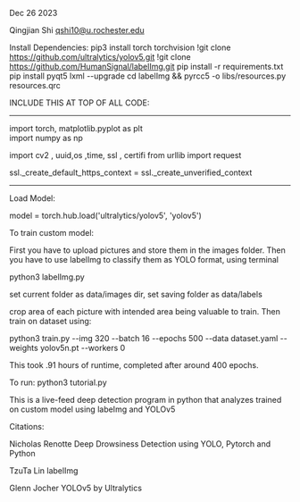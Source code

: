 Dec 26 2023

Qingjian Shi
qshi10@u.rochester.edu


Install Dependencies:
pip3 install torch torchvision
!git clone https://github.com/ultralytics/yolov5.git
!git clone https://github.com/HumanSignal/labelImg.git
pip install -r requirements.txt
pip install pyqt5 lxml --upgrade
cd labelImg && pyrcc5 -o libs/resources.py resources.qrc




INCLUDE THIS AT TOP OF ALL CODE:

****************************************************************
import torch, matplotlib.pyplot as plt  
import numpy as np  

import cv2 , uuid,os ,time, ssl , certifi
from urllib import request

ssl._create_default_https_context = ssl._create_unverified_context
****************************************************************

Load Model:

model =  torch.hub.load('ultralytics/yolov5', 'yolov5')


To train custom model:

First you have to upload pictures and store them in the images folder. Then you have to use labelImg to classify them as YOLO format, using terminal

python3 labelImg.py

set current folder as data/images dir, set saving folder as data/labels

crop area of each picture with intended area being valuable to train. Then train on dataset using:

python3 train.py --img 320 --batch 16 --epochs 500 --data dataset.yaml --weights yolov5n.pt --workers 0

This took .91 hours of runtime, completed after around 400 epochs. 

To run:
  python3 tutorial.py

This is a live-feed deep detection program in python that analyzes trained on custom model using labeImg and YOLOv5


Citations: 

Nicholas Renotte
Deep Drowsiness Detection using YOLO, Pytorch and Python

TzuTa Lin
labelImg

Glenn Jocher
YOLOv5 by Ultralytics

